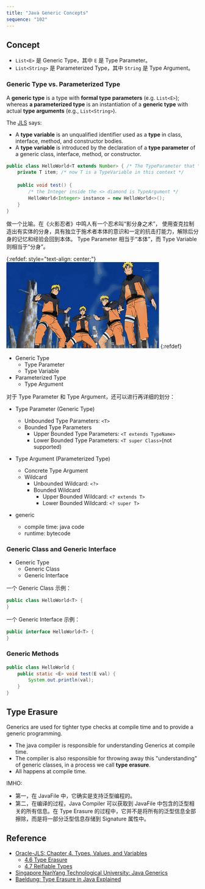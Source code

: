 ```yaml
---
title: "Java Generic Concepts"
sequence: "102"
---
```


## Concept

- `List<E>` 是 Generic Type，其中 `E` 是 Type Parameter。
- `List<String>` 是 Parameterized Type，其中 `String` 是 Type Argument。

### Generic Type vs. Parameterized Type

A **generic type** is a type with **formal type parameters** (e.g. `List<E>`);
whereas **a parameterized type** is an instantiation of a **generic type** with actual **type arguments** (e.g., `List<String>`).

The [JLS](https://docs.oracle.com/javase/specs/jls/se8/html/jls-4.html#jls-4.4) says:

- A **type variable** is an unqualified identifier used as a **type** in class, interface, method, and constructor bodies.
- A **type variable** is introduced by the declaration of a **type parameter** of a generic class, interface, method, or constructor.

```java
public class HelloWorld<T extends Number> { /* The TypeParameter that "introduces" T comes first */
    private T item; /* now T is a TypeVariable in this context */

    public void test() {
        /* the Integer inside the <> diamond is TypeArgument */
        HelloWorld<Integer> instance = new HelloWorld<>();
    }
}
```

做一个比喻。在《火影忍者》中鸣人有一个忍术叫“影分身之术”， 使用查克拉制造出有实体的分身，具有独立于施术者本体的意识和一定的抗击打能力，解除后分身的记忆和经验会回到本体。
Type Parameter 相当于“本体”，而 Type Variable 则相当于“分身”。

{:refdef: style="text-align: center;"}
![影分身之术](/assets/images/manga/naruto/shadow-clone-technique.gif)
{:refdef}

- Generic Type
  - Type Parameter
  - Type Variable
- Parameterized Type
  - Type Argument

对于 Type Parameter 和 Type Argument，还可以进行再详细的划分：

- Type Parameter (Generic Type)
  - Unbounded Type Parameters: `<T>`
  - Bounded Type Parameters
    - Upper Bounded Type Parameters: `<T extends TypeName>`
    - Lower Bounded Type Parameters: `<T super Class>`(not supported)
- Type Argument (Parameterized Type)
  - Concrete Type Argument
  - Wildcard
    - Unbounded Wildcard: `<?>`
    - Bounded Wildcard
      - Upper Bounded Wildcard: `<? extends T>`
      - Lower Bounded Wildcard: `<? super T>`

- generic
  - compile time: java code
  - runtime: bytecode

### Generic Class and Generic Interface

- Generic Type
  - Generic Class
  - Generic Interface

一个 Generic Class 示例：

```java
public class HelloWorld<T> {
}
```

一个 Generic Interface 示例：

```java
public interface HelloWorld<T> {
}
```

### Generic Methods

```java
public class HelloWorld {
    public static <E> void test(E val) {
        System.out.println(val);
    }
}
```



## Type Erasure

Generics are used for tighter type checks at compile time and to provide a generic programming.

- The java compiler is responsible for understanding Generics at compile time.
- The compiler is also responsible for throwing away this "understanding" of generic classes, in a process we call **type erasure**.
- All happens at compile time.

IMHO:

- 第一，在 JavaFile 中，它确实是支持泛型编程的。
- 第二，在编译的过程，Java Compiler 可以获取到 JavaFile 中包含的泛型相关的所有信息。在 Type Erasure 的过程中，它并不是将所有的泛型信息全部擦除，而是将一部分泛型信息存储到 Signature 属性中。

## Reference

- [Oracle-JLS: Chapter 4. Types, Values, and Variables](https://docs.oracle.com/javase/specs/jls/se8/html/jls-4.html)
  - [4.6 Type Erasure](https://docs.oracle.com/javase/specs/jls/se8/html/jls-4.html#jls-4.6)
  - [4.7 Reifiable Types](https://docs.oracle.com/javase/specs/jls/se8/html/jls-4.html#jls-4.7)
- [Singapore NanYang Technological University: Java Generics](https://www3.ntu.edu.sg/home/ehchua/programming/java/JavaGeneric.html)
- [Baeldung: Type Erasure in Java Explained](https://www.baeldung.com/java-type-erasure)


